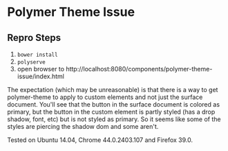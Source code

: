 # Polymer Theme Issue

## Repro Steps

1. `bower install`
2. `polyserve`
3. open browser to http://localhost:8080/components/polymer-theme-issue/index.html


The expectation (which may be unreasonable) is that there is a way to
get polymer-theme to apply to custom elements and not just the surface
document. You'll see that the button in the surface document is
colored as primary, but the button in the custom element is partly
styled (has a drop shadow, font, etc) but is not styled as primary. So
it seems like some of the styles are piercing the shadow dom and some
aren't.

Tested on Ubuntu 14.04, Chrome 44.0.2403.107 and Firefox 39.0.
